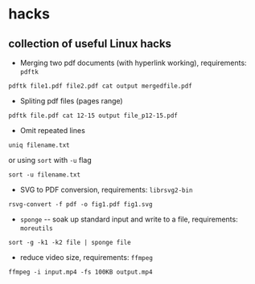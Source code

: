 # hacks


## collection of useful Linux hacks

* Merging two pdf documents (with hyperlink working), requirements: `pdftk`
```
pdftk file1.pdf file2.pdf cat output mergedfile.pdf
```

* Spliting pdf files (pages range)
```
pdftk file.pdf cat 12-15 output file_p12-15.pdf
```

* Omit repeated lines
```
uniq filename.txt
```
or using `sort` with `-u` flag
```
sort -u filename.txt
```

* SVG to PDF conversion, requirements: `librsvg2-bin`
```
rsvg-convert -f pdf -o fig1.pdf fig1.svg
```

* `sponge` -- soak up standard input and write to a file, requirements: `moreutils`
```
sort -g -k1 -k2 file | sponge file
```

* reduce video size, requirements: `ffmpeg`
```
ffmpeg -i input.mp4 -fs 100KB output.mp4
```
